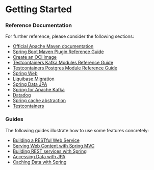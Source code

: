 # Getting Started

### Reference Documentation
For further reference, please consider the following sections:

* [Official Apache Maven documentation](https://maven.apache.org/guides/index.html)
* [Spring Boot Maven Plugin Reference Guide](https://docs.spring.io/spring-boot/docs/2.5.3/maven-plugin/reference/html/)
* [Create an OCI image](https://docs.spring.io/spring-boot/docs/2.5.3/maven-plugin/reference/html/#build-image)
* [Testcontainers Kafka Modules Reference Guide](https://www.testcontainers.org/modules/kafka/)
* [Testcontainers Postgres Module Reference Guide](https://www.testcontainers.org/modules/databases/postgres/)
* [Spring Web](https://docs.spring.io/spring-boot/docs/2.5.3/reference/htmlsingle/#boot-features-developing-web-applications)
* [Liquibase Migration](https://docs.spring.io/spring-boot/docs/2.5.3/reference/htmlsingle/#howto-execute-liquibase-database-migrations-on-startup)
* [Spring Data JPA](https://docs.spring.io/spring-boot/docs/2.5.3/reference/htmlsingle/#boot-features-jpa-and-spring-data)
* [Spring for Apache Kafka](https://docs.spring.io/spring-boot/docs/2.5.3/reference/htmlsingle/#boot-features-kafka)
* [Datadog](https://docs.spring.io/spring-boot/docs/2.5.3/reference/html/production-ready-features.html#production-ready-metrics-export-datadog)
* [Spring cache abstraction](https://docs.spring.io/spring-boot/docs/2.5.3/reference/htmlsingle/#boot-features-caching)
* [Testcontainers](https://www.testcontainers.org/)

### Guides
The following guides illustrate how to use some features concretely:

* [Building a RESTful Web Service](https://spring.io/guides/gs/rest-service/)
* [Serving Web Content with Spring MVC](https://spring.io/guides/gs/serving-web-content/)
* [Building REST services with Spring](https://spring.io/guides/tutorials/bookmarks/)
* [Accessing Data with JPA](https://spring.io/guides/gs/accessing-data-jpa/)
* [Caching Data with Spring](https://spring.io/guides/gs/caching/)

